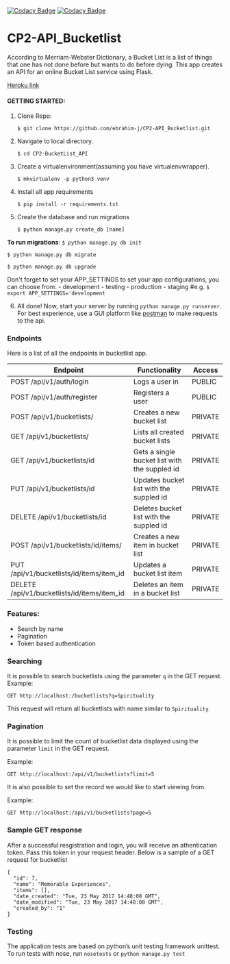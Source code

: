 [![Codacy Badge](https://api.codacy.com/project/badge/Grade/8a1fa4c8931d440d97bdb7711c502f88)](https://www.codacy.com/app/ebrahim-j/CP2-API_Bucketlist?utm_source=github.com&amp;utm_medium=referral&amp;utm_content=ebrahim-j/CP2-API_Bucketlist&amp;utm_campaign=Badge_Grade)
[![Codacy Badge](https://api.codacy.com/project/badge/Coverage/8a1fa4c8931d440d97bdb7711c502f88)](https://www.codacy.com/app/ebrahim-j/CP2-API_Bucketlist?utm_source=github.com&utm_medium=referral&utm_content=ebrahim-j/CP2-API_Bucketlist&utm_campaign=Badge_Coverage)
# CP2-API_Bucketlist
According to Merriam-Webster Dictionary, a Bucket List is a list of things that one has not done before but wants to do before dying. This app creates an API for an online Bucket List service using Flask.

[Heroku link](https://tickitbeforeyoukickit.herokuapp.com)

#### GETTING STARTED:

1. Clone Repo:

    ```
    $ git clone https://github.com/ebrahim-j/CP2-API_Bucketlist.git
    ```
2. Navigate to local directory.

    ```
    $ cd CP2-BucketList_API
    ```
3. Create a virtualenvironment(assuming you have virtualenvwrapper).

    ```
    $ mkvirtualenv -p python3 venv
    ```
4. Install all app requirements

    ```
    $ pip install -r requirements.txt
    ```

5. Create the database and run migrations

    ```
    $ python manage.py create_db [name]
    ```

**To run migrations**:
   `$ python manage.py db init`

   `$ python manage.py db migrate`

   `$ python manage.py db upgrade`

Don't forget to set your APP_SETTINGS to set your app configurations, you can choose from:
    - development
    - testing
    - production
    - staging
    #e.g.
    `$ export APP_SETTINGS='development`

 6. All done! Now, start your server by running `python manage.py runserver`. For best experience, use a GUI platform like [postman](https://www.getpostman.com/) to make requests to the api.

### Endpoints

Here is a list of all the endpoints in bucketlist app.

Endpoint | Functionality| Access
------------ | ------------- | ------------- 
POST /api/v1/auth/login |Logs a user in | PUBLIC
POST /api/v1/auth/register | Registers a user | PUBLIC
POST /api/v1/bucketlists/ | Creates a new bucket list | PRIVATE
GET /api/v1/bucketlists/ | Lists all created bucket lists | PRIVATE
GET /api/v1/bucketlists/id | Gets a single bucket list with the suppled id | PRIVATE
PUT /api/v1/bucketlists/id | Updates bucket list with the suppled id | PRIVATE
DELETE /api/v1/bucketlists/id | Deletes bucket list with the suppled id | PRIVATE
POST /api/v1/bucketlists/id/items/ | Creates a new item in bucket list | PRIVATE
PUT /api/v1/bucketlists/id/items/item_id | Updates a bucket list item | PRIVATE
DELETE /api/v1/bucketlists/id/items/item_id | Deletes an item in a bucket list | PRIVATE

### Features:
* Search by name
* Pagination
* Token based authentication
### Searching

It is possible to search bucketlists using the parameter `q` in the GET request. 
Example:

`GET http://localhost:/bucketlists?q=Spirituality`

This request will return all bucketlists with name similar to `Spirituality`.

### Pagination

It is possible to limit the count of bucketlist data displayed using the parameter `limit` in the GET request. 

Example:

`GET http://localhost:/api/v1/bucketlists?limit=5`

It is also possible to set the record we would like to start viewing from.

Example:

`GET http://localhost:/api/v1/bucketlists?page=5`

### Sample GET response
After a successful resgistration and login, you will receive an athentication token. Pass this token in your request header.
Below is a sample of a GET request for bucketlist

```
{
  "id": 7,
  "name": "Memorable Experiences",
  "items": [],
  "date_created": "Tue, 23 May 2017 14:48:08 GMT",
  "date_modified": "Tue, 23 May 2017 14:48:08 GMT",
  "created_by": "1"
}

```

### Testing
The application tests are based on python’s unit testing framework unittest.
To run tests with nose, run `nosetests` or `python manage.py test`
